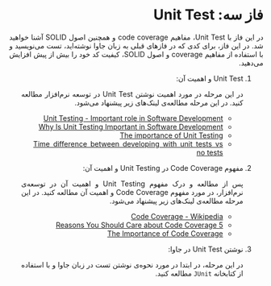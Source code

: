 <div dir="rtl" align='justify'>

#  فاز سه: Unit Test

در این فاز با Unit Test،
مفاهیم code coverage
و همچنین اصول SOLID
آشنا خواهید شد. در این فاز، برای کدی که در فازهای قبلی به زبان جاوا نوشته‌اید، تست می‌نویسید و با استفاده از مفاهیم coverage
و اصول SOLID،
کیفیت کد خود را بیش از پیش افزایش می‌دهید.

1. Unit Test و اهمیت آن:

    در این مرحله در مورد اهمیت نوشتن Unit Test
    در توسعه نرم‌افزار مطالعه کنید. در این مرحله مطالعه‌ی لینک‌های زیر پیشنهاد می‌شود.

    - [Unit Testing - Important role in Software Development](https://medium.com/nonstopio/unit-testing-important-role-in-software-development-1f52f7c810f8)
    - [Why Is Unit Testing Important in Software Development](https://performancelabus.com/unit-testing-importance/)
    - [The importance of Unit Testing](https://fortegrp.com/the-importance-of-unit-testing/)
    - [Time difference between developing with unit tests vs no tests](https://softwareengineering.stackexchange.com/questions/322256/time-difference-between-developing-with-unit-tests-vs-no-tests)

1. مفهوم Code Coverage در Unit Testing و اهمیت آن:

    پس از مطالعه و درک مفهوم Unit Testing
    و اهمیت آن در توسعه‌ی نرم‌افزار، در مورد مفهوم Code Coverage
    و اهمیت آن مطالعه کنید. در این مرحله مطالعه‌ی لینک‌های زیر پیشنهاد می‌شود.

    - [Code Coverage - Wikipedia](https://en.wikipedia.org/wiki/Code_coverage)
    - [5 Reasons You Should Care about Code Coverage](https://eldarion.com/blog/2017/07/13/5-reasons-you-should-care-about-code-coverage/)
    - [The Importance of Code Coverage](https://blog.cloudboost.io/the-importance-of-code-coverage-9b4d513f39b4)

1. نوشتن Unit Test در جاوا:
    
    در این مرحله، در ابتدا در مورد نحوه‌ی نوشتن تست در زبان جاوا و با استفاده از کتابخانه `JUnit`
    مطالعه کنید.


</div>